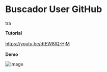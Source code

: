 # Buscador User GitHub
tra 

**Tutorial**
<br/><br/>
https://youtu.be/dtEW8IQ-HjM
<br/><br/>
**Demo**

![image](https://drive.google.com/uc?export=view&id=1nJo4oFcf6P6Tu4vkw6J7VIVNEU1xiuXI)
